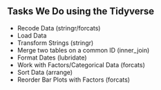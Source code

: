 ## Tasks We Do using the Tidyverse

+ Recode Data (stringr/forcats)
+ Load Data
+ Transform Strings (stringr)
+ Merge two tables on a common ID (inner_join)
+ Format Dates (lubridate)
+ Work with Factors/Categorical Data (forcats)
+ Sort Data (arrange)
+ Reorder Bar Plots with Factors (forcats)


